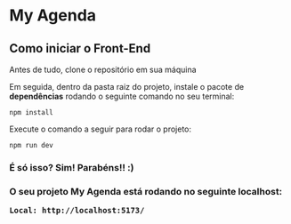 <h1> My Agenda </h1>

<h2> Como iniciar o Front-End </h2>

<p>Antes de tudo, clone o repositório em sua máquina</p>

<p> Em seguida, dentro da pasta raiz do projeto, instale o pacote de <strong>dependências</strong> rodando o seguinte comando no seu terminal:</p>

```shell
npm install
```

<p>Execute o comando a seguir para rodar o projeto:</p>

```shell
npm run dev
```

<h3>É só isso? Sim! Parabéns!! :)<h3>

<p>O seu projeto My Agenda está rodando no seguinte localhost:</p>

```shell
Local: http://localhost:5173/
```
